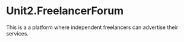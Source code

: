# Unit2.FreelancerForum
This is a a platform where independent freelancers can advertise their services. 
